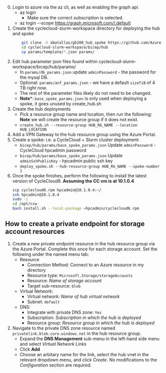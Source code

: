 
0. Login to azure via the az cli, as well as enabling the graph api.
    * az login
        * Make sure the correct subscription is selected.
    * az login --scope https://graph.microsoft.com//.default
1. Create the cyclecloud-slurm-workspace directory for deploying the hub and spoke
    ```bash
        git clone -b abatallas/gb200_hub_spoke https://github.com/Azure/cyclecloud-slurm-workspace.git
        cd cyclecloud-slurm-workspace/bicep/hub
        cp params/template/*.json params/
    ```
2. Edit hub parameter json files found within cyclecloud-slurm-workspace/bicep/hub/params/
    * In `params/db_params.json` update `adminPassword` - the password for the mysql DB.
    * Optional: `params/anf_params.json` - we have a default `sizeTiB` of 4 TB right now.
    * The rest of the parameter files likely do not need to be changed.
    * **Note***: `base_spoke_params.json` is only used when deploying a spoke, it goes unused by create_hub.sh
3. Create the hub deployments
    * Pick a resource group name and location, then run the following: **Note** we will create the resource group if it does not exist.
    * `create_hub.sh --resource-group HUB_RG_NAME --location HUB_LOCATION`
4. Add a VPN Gateway to the hub resource group using the Azure Portal.
5. Create a spoke: i.e. a CycleCloud + Slurm cluster deployment:
    * `bicep/hub/params/base_spoke_params.json` Update `adminPassword` - CycleCloud hpcadmin password
    * `bicep/hub/params/base_spoke_params.json` Update `adminSshPublicKey` - hpcadmin public ssh key
    * `deploy_spoke.sh --hub-resource-group HUB_RG_NAME --spoke-number 1`
6. Once the spoke finishes, perform the following to install the latest version of CycleCloud8. **Assuming the CC vm is at 10.1.0.4**
    ```bash
    scp cyclecloud8.rpm hpcadmin@10.1.0.4:~/
    ssh hpcadmin@10.1.0.4
    sudo -i
    cd /opt/ccw
    bash install.sh --local-package ~hpcadmin/cyclecloud8.rpm
    ```

## How to create a private endpoint for storage account resources
1. Create a new private endpoint resource in the hub resource group via the Azure Portal. Complete this once for each storage account. Set the following under the named menu tab: 
    * Resource
        * Connection Method: Connect to an Azure resource in my directory
        * Resource type: `Microsoft.Storage/storageAccounts`
        * Resource: *Name of storage account*
        * Target sub-resource: `blob`
    * Virtual Network: 
        * Virtual network: *Name of hub virtual network*
        * Subnet: `default`
    * DNS:
        * Integrate with private DNS zone: `Yes`
        * Subscription: *Subscription in which the hub is deployed*
        * Resource group: *Resource group in which the hub is deployed*
2. Navigate to the private DNS zone resource named `privatelink.blob.core.windows.net` in the hub resource group. 
    * Expand the **DNS Management** sub-menu in the left-hand side menu and select *Virtual Network Links*
    * Click **Add**
    * Choose an arbitary name for the link, select the hub vnet in the relevant dropdown menu, and click *Create*. No modifications to the *Configuration* section are required. 